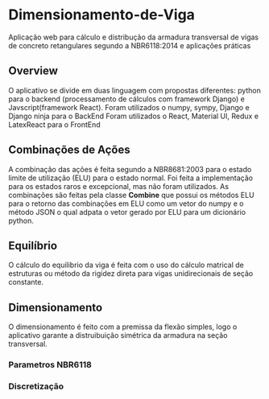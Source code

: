 # Dimensionamento-de-Viga
Aplicação web para cálculo e distribução da armadura transversal de vigas de concreto retangulares segundo a NBR6118:2014 e aplicações práticas

## Overview
O aplicativo se divide em duas linguagem com propostas diferentes: python para o backend (processamento de cálculos com framework Django) e Javscript(framework React).
Foram utilizados o numpy, sympy, Django e Django ninja para o BackEnd
Foram utilizados o React, Material UI, Redux e LatexReact para o FrontEnd

## Combinações de Ações
A combinação das ações é feita segundo a NBR8681:2003 para o estado limite de utilização (ELU) para o estado normal. Foi feita a implementação para os estados raros e excepcional, mas não foram utilizados.
As combinações são feitas pela classe __Combine__ que possui os métodos ELU para o retorno das combinações em ELU como um vetor do numpy e o método JSON o qual adpata o vetor gerado por ELU para um dicionário python.

## Equilíbrio
O cálculo do equilibrio da viga é feita com o uso do cálculo matrical de estruturas ou método da rigidez direta para vigas unidirecionais de seção constante.

## Dimensionamento
O dimensionamento é feito com a premissa da flexão simples, logo o aplicativo garante a distruibuição simétrica da armadura na seção transversal.

### Parametros NBR6118

### Discretização
